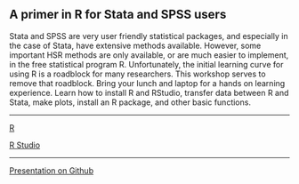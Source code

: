 ## A primer in R for Stata and SPSS users

Stata and SPSS are very user friendly statistical packages, and especially in the case of Stata,
have extensive methods available. However, some important HSR methods are only available, or are
much easier to implement, in the free statistical program R. Unfortunately, the initial learning
curve for using R is a roadblock for many researchers. This workshop serves to remove that roadblock.
Bring your lunch and laptop for a hands on learning experience. Learn how to install R and RStudio,
transfer data between R and Stata, make plots, install an R package, and other basic functions.

---

[R](http://cran.us.r-project.org/)

[R Studio](https://www.rstudio.com/)

---

[Presentation on Github](https://github.com/couthcommander/basicR)
